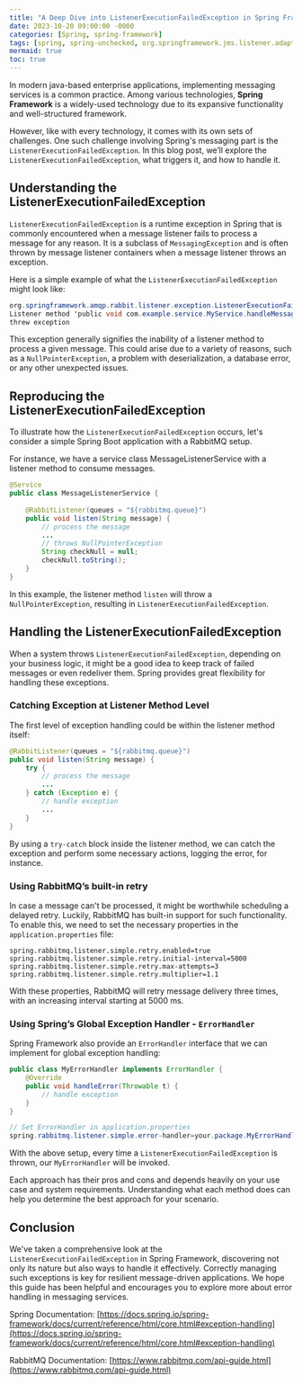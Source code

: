 ```yaml
---
title: "A Deep Dive into ListenerExecutionFailedException in Spring Framework"
date: 2023-10-20 09:00:00 -0000
categories: [Spring, spring-framework]
tags: [spring, spring-unchecked, org.springframework.jms.listener.adapter]
mermaid: true
toc: true
---
```



In modern java-based enterprise applications, implementing messaging services is a common practice. Among various technologies, **Spring Framework** is a widely-used technology due to its expansive functionality and well-structured framework. 

However, like with every technology, it comes with its own sets of challenges. One such challenge involving Spring's messaging part is the `ListenerExecutionFailedException`. In this blog post, we’ll explore the `ListenerExecutionFailedException`, what triggers it, and how to handle it.

## Understanding the ListenerExecutionFailedException

`ListenerExecutionFailedException` is a runtime exception in Spring that is commonly encountered when a message listener fails to process a message for any reason. It is a subclass of `MessagingException` and is often thrown by message listener containers when a message listener throws an exception.

Here is a simple example of what the `ListenerExecutionFailedException` might look like:

```java
org.springframework.amqp.rabbit.listener.exception.ListenerExecutionFailedException: 
Listener method 'public void com.example.service.MyService.handleMessage(com.example.model.MyMessage) throws com.example.exception.MyException' 
threw exception
```

This exception generally signifies the inability of a listener method to process a given message. This could arise due to a variety of reasons, such as a `NullPointerException`, a problem with deserialization, a database error, or any other unexpected issues.

## Reproducing the ListenerExecutionFailedException

To illustrate how the `ListenerExecutionFailedException` occurs, let's consider a simple Spring Boot application with a RabbitMQ setup. 

For instance, we have a service class MessageListenerService with a listener method to consume messages.

```java
@Service
public class MessageListenerService {
    
    @RabbitListener(queues = "${rabbitmq.queue}")
    public void listen(String message) {
        // process the message
        ...
        // throws NullPointerException
        String checkNull = null;
        checkNull.toString();
    }
}
```

In this example, the listener method `listen` will throw a `NullPointerException`, resulting in `ListenerExecutionFailedException`.

## Handling the ListenerExecutionFailedException

When a system throws `ListenerExecutionFailedException`, depending on your business logic, it might be a good idea to keep track of failed messages or even redeliver them. Spring provides great flexibility for handling these exceptions.

### Catching Exception at Listener Method Level

The first level of exception handling could be within the listener method itself:

```java
@RabbitListener(queues = "${rabbitmq.queue}")
public void listen(String message) {
    try {
        // process the message
        ...
    } catch (Exception e) {
        // handle exception
        ...
    }
}
```

By using a `try-catch` block inside the listener method, we can catch the exception and perform some necessary actions, logging the error, for instance.

### Using RabbitMQ’s built-in retry

In case a message can't be processed, it might be worthwhile scheduling a delayed retry. Luckily, RabbitMQ has built-in support for such functionality. To enable this, we need to set the necessary properties in the `application.properties` file:

```properties
spring.rabbitmq.listener.simple.retry.enabled=true
spring.rabbitmq.listener.simple.retry.initial-interval=5000
spring.rabbitmq.listener.simple.retry.max-attempts=3
spring.rabbitmq.listener.simple.retry.multiplier=1.1
```
With these properties, RabbitMQ will retry message delivery three times, with an increasing interval starting at 5000 ms.

### Using Spring’s Global Exception Handler - `ErrorHandler`

Spring Framework also provide an `ErrorHandler` interface that we can implement for global exception handling:

```java
public class MyErrorHandler implements ErrorHandler {
    @Override
    public void handleError(Throwable t) {
        // handle exception
    }
}

// Set ErrorHandler in application.properties
spring.rabbitmq.listener.simple.error-handler=your.package.MyErrorHandler
```
With the above setup, every time a `ListenerExecutionFailedException` is thrown, our `MyErrorHandler` will be invoked.

Each approach has their pros and cons and depends heavily on your use case and system requirements. Understanding what each method does can help you determine the best approach for your scenario.

## Conclusion

We've taken a comprehensive look at the `ListenerExecutionFailedException` in Spring Framework, discovering not only its nature but also ways to handle it effectively. Correctly managing such exceptions is key for resilient message-driven applications. We hope this guide has been helpful and encourages you to explore more about error handling in messaging services.

Spring Documentation: [https://docs.spring.io/spring-framework/docs/current/reference/html/core.html#exception-handling](https://docs.spring.io/spring-framework/docs/current/reference/html/core.html#exception-handling)

RabbitMQ Documentation: [https://www.rabbitmq.com/api-guide.html](https://www.rabbitmq.com/api-guide.html)
